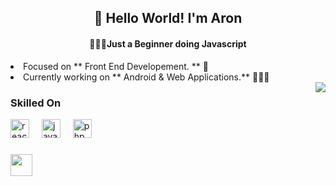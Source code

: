 <h2 align="center">👋 Hello World! I'm Aron</h2>
<h4 align="center">👨🏼‍🦰Just a Beginner doing Javascript</h4>
<div align="left">
  <li> Focused on ** Front End Developement. ** 🧠 </li>
  <li> Currently working on ** Android & Web Applications.** 👨🏼‍💻 </li>
</div>
<img src="https://i.pinimg.com/originals/f0/f0/d9/f0f0d932d6e39c7af5aa305cbd8da735.gif" align="right"/>

<div align="left">
  <h3>Skilled On</h3>
  <img src="https://cdn.jsdelivr.net/gh/devicons/devicon/icons/react/react-original.svg" height="30" alt="react logo"  />
  <img width="12" />
  <img src="https://cdn.jsdelivr.net/gh/devicons/devicon/icons/javascript/javascript-original.svg" height="30" alt="javascript logo"  />
  <img width="12" />
  <img src="https://cdn.jsdelivr.net/gh/devicons/devicon/icons/php/php-original.svg" height="30" alt="php logo"  />
  <img width="12" />
</div>

###
<div>
  <a href="https://www.linkedin.com/in/cd-aron/"> <img src ="https://cdn.jsdelivr.net/gh/devicons/devicon@latest/icons/linkedin/linkedin-original.svg" height="35"/> </a>
</div>

###




###
